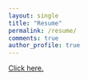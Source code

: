 ```yaml
---
layout: single
title: "Resume"
permalink: /resume/
comments: true
author_profile: true
---
```



<a href="adibuoy23.github.io/others/Resume.pdf" target="_blank">Click here.</a>